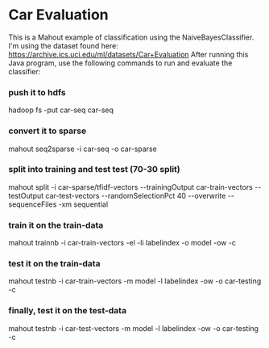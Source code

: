 Car Evaluation
======

This is a Mahout example of classification using the NaiveBayesClassifier.
I'm using the dataset found here: https://archive.ics.uci.edu/ml/datasets/Car+Evaluation
After running this Java program, use the following commands to run and evaluate the classifier:


### push it to hdfs
hadoop fs -put car-seq car-seq

### convert it to sparse
mahout seq2sparse -i car-seq -o car-sparse

### split into training and test test (70-30 split)
mahout split -i car-sparse/tfidf-vectors --trainingOutput car-train-vectors --testOutput car-test-vectors --randomSelectionPct 40 --overwrite --sequenceFiles -xm sequential


### train it on the train-data
mahout trainnb -i car-train-vectors -el -li labelindex -o model -ow -c

### test it on the train-data
mahout testnb -i car-train-vectors -m model -l labelindex -ow -o car-testing -c

### finally, test it on the test-data
mahout testnb -i car-test-vectors -m model -l labelindex -ow -o car-testing -c
